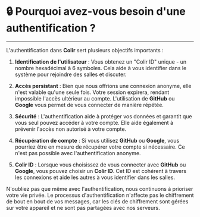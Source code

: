 # 🔒 Pourquoi avez-vous besoin d'une authentification ?

---

L'authentification dans **Colir** sert plusieurs objectifs importants :

1. **Identification de l'utilisateur** : Vous obtenez un "Colir ID" unique - un nombre hexadécimal à 6 symboles. Cela aide à vous identifier dans le système pour rejoindre des salles et discuter.

2. **Accès persistant** : Bien que nous offrions une connexion anonyme, elle n'est valable qu'une seule fois. Votre session expirera, rendant impossible l'accès ultérieur au compte. L'utilisation de **GitHub** ou **Google** vous permet de vous connecter de manière répétée.

3. **Sécurité** : L'authentification aide à protéger vos données et garantit que vous seul pouvez accéder à votre compte. Elle aide également à prévenir l'accès non autorisé à votre compte.

4. **Récupération de compte** : Si vous utilisez **GitHub** ou **Google**, vous pourriez être en mesure de récupérer votre compte si nécessaire. Ce n'est pas possible avec l'authentification anonyme.

5. **Colir ID** : Lorsque vous choisissez de vous connecter avec **GitHub** ou **Google**, vous pouvez choisir un **Colir ID**. Cet ID est cohérent à travers les connexions et aide les autres à vous identifier dans les salles.

N'oubliez pas que même avec l'authentification, nous continuons à prioriser votre vie privée. Le processus d'authentification n'affecte pas le chiffrement de bout en bout de vos messages, car les clés de chiffrement sont gérées sur votre appareil et ne sont pas partagées avec nos serveurs.
